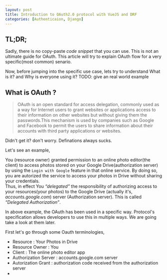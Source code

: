 ```yaml
---
layout: post
title: Introduction to OAuth2.0 protocol with VueJS and DRF
categories: [Authenticaion, Django]
---
```

## TL;DR;
Sadly, there is no copy-paste *code snippet* that you can use. This is not an ultimate guide for OAuth. This article will try to explain OAuth flow for a very specific(most common) senario.


Now, before jumping into the specific use case, lets try to understand What is it? and Why is everyone using it?
TODO: give an real world example

## What is OAuth ?

> OAuth is an open standard for access delegation, commonly used as a way for Internet users to grant websites or applications access to their information on other websites but without giving them the passwords.This mechanism is used by companies such as Google and Facebook to permit the users to share information about their accounts with third party applications or websites. 

Didn't get it? don't worry. Definations always sucks. <br />

Let's see an example, <br />

You (resource owner) granted permission to an online photo editor(the client) to access photos stored on your Google Drive(authorization server) by using the `Login with Google` feature in that online service. By doing so, you are autorized the service to access your photos in Drive without sharing your credentials.<br />
Thus, in effect You *“delegated”* the responsibility of authorizing access to your resources(your photos) to the Google Drive (actually it's, *accounts.google.com*) server (Authorization server). This is called *“Delegated Authorization”*.

In above example, the OAuth has been used in a specific way. Protocol's specification allows developers to use this in multiple ways. We are going take a look at them later.

First let's go through some Oauth terminologies, <br />
- Resource
  : Your Photos in Drive
- Resource Owner
  : You
- Client
  : The online photo editor app
- Authorization Server
  : accounts.google.com server
- Autorization Grant
  : authorization code received from the authorization server
- 